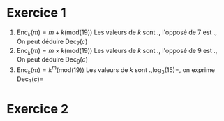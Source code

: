 # Exercice 1

1. $\text{Enc}_{k}(m)=m+k(\text{mod}(19))$ Les valeurs de $k$ sont $.$, l'opposé de $7$ est $.$, On peut déduire $\text{Dec}_{7}(c)$
2.  $\text{Enc}_{k}(m)=m\times k(\text{mod}(19))$ Les valeurs de $k$ sont $.$, l'opposé de $9$ est $.$, On peut déduire $\text{Dec}_{9}(c)$
3.  $\text{Enc}_{k}(m)=k^m(\text{mod}(19))$ Les valeurs de $k$ sont $.$,$\log_{3}(15)=$, on exprime $\text{Dec}_{3}(c)=$

# Exercice 2